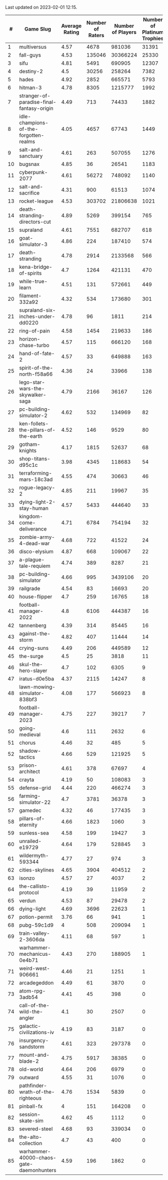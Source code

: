 Last updated on 2023-02-01 12:15.


|#|Game Slug|Average Rating|Number of Raters|Number of Players|Number of Platinum Trophies|Max Rarity (%)|
|---|---|---|---|---|---|---|
|1|multiversus|4.57|4678|981036|31391|75|
|2|fall-guys|4.53|135046|30366224|25330|2|
|3|sifu|4.81|5491|690905|12307|97|
|4|destiny-2|4.5|30256|258264|7382|94|
|5|hades|4.92|2852|665571|5793|89|
|6|hitman-3|4.78|8305|1215777|1992|47|
|7|stranger-of-paradise-final-fantasy-origin|4.49|713|74433|1882|98|
|8|idle-champions-of-the-forgotten-realms|4.05|4657|67743|1449|2|
|9|salt-and-sanctuary|4.61|263|507055|1276|83|
|10|bugsnax|4.85|36|26541|1183|97|
|11|cyberpunk-2077|4.61|56272|748092|1140|65|
|12|salt-and-sacrifice|4.31|900|61513|1074|91|
|13|rocket-league|4.53|303702|21806638|1021|78|
|14|death-stranding-directors-cut|4.89|5269|399154|765|91|
|15|supraland|4.61|7551|682707|618|99|
|16|goat-simulator-3|4.86|224|187410|574|92|
|17|death-stranding|4.78|2914|2133568|566|91|
|18|kena-bridge-of-spirits|4.7|1264|421131|470|94|
|19|while-true-learn|4.51|131|572661|449|93|
|20|filament-332a92|4.32|534|173680|301|93|
|21|supraland-six-inches-under-dd0220|4.78|96|1811|214|99|
|22|ring-of-pain|4.58|1454|219633|186|96|
|23|horizon-chase-turbo|4.57|115|666120|168|88|
|24|hand-of-fate-2|4.57|33|649888|163|72|
|25|spirit-of-the-north-f58a66|4.36|24|33966|138|65|
|26|lego-star-wars-the-skywalker-saga|4.79|2166|36167|126|97|
|27|pc-building-simulator-2|4.62|532|134969|82|75|
|28|ken-follets-the-pillars-of-the-earth|4.52|146|9529|80|44|
|29|gotham-knights|4.17|1815|52637|68|26|
|30|shop-titans-d95c1c|3.98|4345|118683|54|97|
|31|terraforming-mars-18c3ad|4.55|474|30663|46|44|
|32|rogue-legacy-2|4.85|211|19967|35|4|
|33|dying-light-2-stay-human|4.57|5433|444640|33|7|
|34|kingdom-come-deliverance|4.71|6784|754194|32|30|
|35|zombie-army-4-dead-war|4.68|722|41522|24|67|
|36|disco-elysium|4.87|668|109067|22|28|
|37|a-plague-tale-requiem|4.74|389|8287|21|92|
|38|pc-building-simulator|4.66|995|3439106|20|48|
|39|railgrade|4.54|83|16693|20|98|
|40|house-flipper|4.7|259|16765|18|94|
|41|football-manager-2022|4.8|6106|444387|16|49|
|42|tannenberg|4.39|314|85445|16|88|
|43|against-the-storm|4.82|407|11444|14|38|
|44|crying-suns|4.49|206|449589|12|66|
|45|the-surge|4.5|25|3818|11|94|
|46|skul-the-hero-slayer|4.7|102|6305|9|94|
|47|iratus-d0e5ba|4.37|2115|14247|8|85|
|48|lawn-mowing-simulator-838bf3|4.08|177|566923|8|84|
|49|football-manager-2023|4.75|227|39217|7|79|
|50|going-medieval|4.6|111|2632|6|68|
|51|chorus|4.46|32|485|5|87|
|52|shadow-tactics|4.66|529|121925|5|5|
|53|prison-architect|4.61|378|67697|4|29|
|54|crayta|4.19|50|108083|3|23|
|55|defense-grid|4.44|220|466274|3|80|
|56|farming-simulator-22|4.7|3781|36378|3|77|
|57|gamedec|4.32|46|177435|3|27|
|58|pillars-of-eternity|4.66|1823|1060|3|81|
|59|sunless-sea|4.58|199|19427|3|36|
|60|unrailed-e19729|4.64|179|528845|3|9|
|61|wildermyth-593344|4.77|27|974|3|19|
|62|cities-skylines|4.65|3904|404512|2|71|
|63|isonzo|4.57|27|4037|2|57|
|64|the-callisto-protocol|4.19|39|11959|2|6|
|65|verdun|4.53|87|29478|2|76|
|66|dying-light|4.69|3696|22623|1|95|
|67|potion-permit|3.76|66|941|1|98|
|68|pubg-59c1d9|4|508|209094|1|74|
|69|train-valley-2-3606da|4.11|68|597|1|89|
|70|warhammer-mechanicus-0e4b71|4.43|270|188905|1|25|
|71|weird-west-906661|4.46|21|1251|1|85|
|72|arcadegeddon|4.49|61|3870|0|90|
|73|atom-rpg-3adb54|4.41|45|398|0|98|
|74|call-of-the-wild-the-angler|4.1|30|2507|0|64|
|75|galactic-civilizations-iv|4.19|83|3187|0|79|
|76|insurgency-sandstorm|4.61|323|297378|0|5|
|77|mount-and-blade-2|4.75|5917|38385|0|27|
|78|old-world|4.64|206|6979|0|83|
|79|outward|4.55|31|1076|0|73|
|80|pathfinder-wrath-of-the-righteous|4.76|1534|5839|0|51|
|81|pinball-fx|4|151|164208|0|85|
|82|session-skate-sim|4.62|45|1112|0|27|
|83|severed-steel|4.68|93|339034|0|18|
|84|the-alto-collection|4.7|43|400|0|33|
|85|warhammer-40000-chaos-gate-daemonhunters|4.59|196|1862|0|6|
